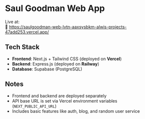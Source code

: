 # Saul Goodman Web App

Live at:  
🔗 https://saulgoodman-web-lvtn-aaxsysbkm-alwis-projects-47add253.vercel.app/

## Tech Stack

- **Frontend**: Next.js + Tailwind CSS (deployed on **Vercel**)  
- **Backend**: Express.js (deployed on **Railway**)  
- **Database**: Supabase (PostgreSQL)

## Notes

- Frontend and backend are deployed separately
- API base URL is set via Vercel environment variables (`NEXT_PUBLIC_API_URL`)
- Includes basic features like auth, blog, and random user service
